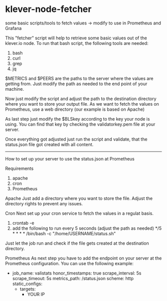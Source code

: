 # klever-node-fetcher
some basic scripts/tools to fetch values -> modify to use in Prometheus and Grafana

This "fetcher" script will help to retrieve some basic values out of the klever.io node.
To run that bash script, the following tools are needed:
1. bash
2. curl
3. grep
4. jq

$METRICS and $PEERS are the paths to the server where the values are getting from.
Just modify the path as needed to the end point of your machine.

Now just modify the script and adjust the path to the destination directory where
you want to store your output file.
As we want to fetch the values on Prometheus, use a web directory (our example is
based on Apache)

As last step just modify the $BLSkey according to the key your node is using.
You can find that key by checking the validatorkey.pem file at your server.

Once everything got adjusted just run the script and validate, that the status.json
file got created with all content.

______________________________________________________________________________
How to set up your server to use the status.json at Prometheus

Requirements
1. apache
2. cron
3. Prometheus

 Apache
Just add a directory where you want to store the file. Adjust the directory rights
to prevent any issues.

Cron
Next set up your cron service to fetch the values in a regulat basis.
1. crontab -e
2. add the following to run every 5 seconds (adjust the path as needed)
  */5 * * * * /bin/bash -c "/home/USERNAME/status.sh"

Just let the job run and check if the file gets created at the destination directory.

Prometheus
As next step you have to add the endpoint on your server at the Prometheus configuration.
You can use the following example:
- job_name: valistats
  honor_timestamps: true
  scrape_interval: 5s
  scrape_timeout: 5s
  metrics_path: /status.json
  scheme: http
  static_configs:
  - targets:
      - YOUR IP
